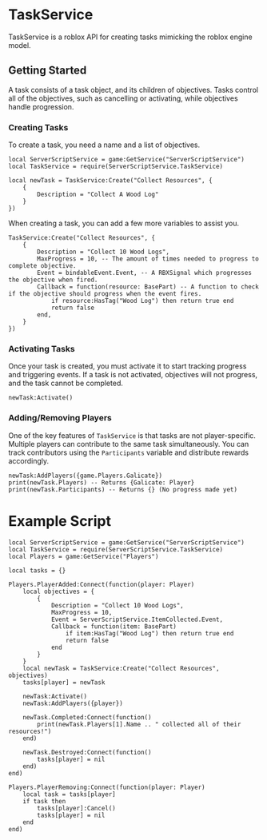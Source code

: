 # TaskService

TaskService is a roblox API for creating tasks mimicking the roblox engine model.

## Getting Started
A task consists of a task object, and its children of objectives. Tasks control all of the objectives, such as cancelling or activating, while objectives handle progression.

### Creating Tasks
To create a task, you need a name and a list of objectives. 

```
local ServerScriptService = game:GetService("ServerScriptService")
local TaskService = require(ServerScriptService.TaskService)

local newTask = TaskService:Create("Collect Resources", {
	{
		Description = "Collect A Wood Log"
	}
})
```
When creating a task, you can add a few more variables to assist you.
```
TaskService:Create("Collect Resources", {
	{
		Description = "Collect 10 Wood Logs",
		MaxProgress = 10, -- The amount of times needed to progress to complete objective.
		Event = bindableEvent.Event, -- A RBXSignal which progresses the objective when fired.
		Callback = function(resource: BasePart) -- A function to check if the objective should progress when the event fires.
			if resource:HasTag("Wood Log") then return true end
			return false
		end,
	}
})
```
### Activating Tasks
Once your task is created, you must activate it to start tracking progress and triggering events. If a task is not activated, objectives will not progress, and the task cannot be completed.
```
newTask:Activate()
```

### Adding/Removing Players
One of the key features of `TaskService` is that tasks are not player-specific. Multiple players can contribute to the same task simultaneously. You can track contributors using the `Participants` variable and distribute rewards accordingly.
```
newTask:AddPlayers({game.Players.Galicate})
print(newTask.Players) -- Returns {Galicate: Player}
print(newTask.Participants) -- Returns {} (No progress made yet)
```
# Example Script
```
local ServerScriptService = game:GetService("ServerScriptService")
local TaskService = require(ServerScriptService.TaskService)
local Players = game:GetService("Players")

local tasks = {}

Players.PlayerAdded:Connect(function(player: Player)
	local objectives = {
		{
			Description = "Collect 10 Wood Logs",
			MaxProgress = 10,
			Event = ServerScriptService.ItemCollected.Event,
			Callback = function(item: BasePart) 
				if item:HasTag("Wood Log") then return true end
				return false
			end
		}
	}
	local newTask = TaskService:Create("Collect Resources", objectives)
	tasks[player] = newTask
	
	newTask:Activate()
	newTask:AddPlayers({player})
	
	newTask.Completed:Connect(function()
		print(newTask.Players[1].Name .. " collected all of their resources!")
	end)
	
	newTask.Destroyed:Connect(function()
		tasks[player] = nil
	end)
end)

Players.PlayerRemoving:Connect(function(player: Player)
	local task = tasks[player]
	if task then
		tasks[player]:Cancel()
		tasks[player] = nil
	end
end)
```
